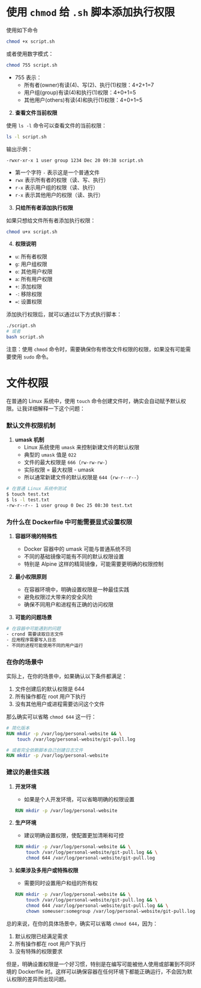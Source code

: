 # 使用 `chmod` 给 `.sh` 脚本添加执行权限 

使用如下命令

```bash
chmod +x script.sh
```

或者使用数字模式：
```bash
chmod 755 script.sh
```
- 755 表示：
  - 所有者(owner)有读(4)、写(2)、执行(1)权限：4+2+1=7
  - 用户组(group)有读(4)和执行(1)权限：4+0+1=5
  - 其他用户(others)有读(4)和执行(1)权限：4+0+1=5

2. **查看文件当前权限**

使用 `ls -l` 命令可以查看文件的当前权限：
```bash
ls -l script.sh
```

输出示例：
```
-rwxr-xr-x 1 user group 1234 Dec 20 09:38 script.sh
```
- 第一个字符 `-` 表示这是一个普通文件
- `rwx` 表示所有者的权限（读、写、执行）
- `r-x` 表示用户组的权限（读、执行）
- `r-x` 表示其他用户的权限（读、执行）

3. **只给所有者添加执行权限**

如果只想给文件所有者添加执行权限：
```bash
chmod u+x script.sh
```

4. **权限说明**
- `u`: 所有者权限
- `g`: 用户组权限
- `o`: 其他用户权限
- `a`: 所有用户权限
- `+`: 添加权限
- `-`: 移除权限
- `=`: 设置权限

添加执行权限后，就可以通过以下方式执行脚本：
```bash
./script.sh
# 或者
bash script.sh
```

注意：使用 `chmod` 命令时，需要确保你有修改文件权限的权限，如果没有可能需要使用 `sudo` 命令。

# 文件权限

在普通的 Linux 系统中，使用 `touch` 命令创建文件时，确实会自动赋予默认权限。让我详细解释一下这个问题：

### 默认文件权限机制

1. **umask 机制**
   - Linux 系统使用 `umask` 来控制新建文件的默认权限
   - 典型的 `umask` 值是 `022`
   - 文件的最大权限是 `666`（`rw-rw-rw-`）
   - 实际权限 = 最大权限 - umask
   - 所以通常新建文件的默认权限是 `644`（`rw-r--r--`）

```bash
# 在普通 Linux 系统中测试
$ touch test.txt
$ ls -l test.txt
-rw-r--r-- 1 user group 0 Dec 25 08:30 test.txt
```

### 为什么在 Dockerfile 中可能需要显式设置权限

1. **容器环境的特殊性**
   - Docker 容器中的 umask 可能与普通系统不同
   - 不同的基础镜像可能有不同的默认权限设置
   - 特别是 Alpine 这样的精简镜像，可能需要更明确的权限控制

2. **最小权限原则**
   - 在容器环境中，明确设置权限是一种最佳实践
   - 避免权限过大带来的安全风险
   - 确保不同用户和进程有正确的访问权限

3. **可能的问题场景**
```bash
# 在容器中可能遇到的问题
- crond 需要读取日志文件
- 应用程序需要写入日志
- 不同的进程可能使用不同的用户运行
```

### 在你的场景中

实际上，在你的场景中，如果确认以下条件都满足：
1. 文件创建后的默认权限是 644
2. 所有操作都在 root 用户下执行
3. 没有其他用户或进程需要访问这个文件

那么确实可以省略 `chmod 644` 这一行：

```dockerfile
# 简化版本
RUN mkdir -p /var/log/personal-website && \
    touch /var/log/personal-website/git-pull.log

# 或者完全依赖脚本自己创建日志文件
RUN mkdir -p /var/log/personal-website
```

### 建议的最佳实践

1. **开发环境**
   - 如果是个人开发环境，可以省略明确的权限设置
   ```dockerfile
   RUN mkdir -p /var/log/personal-website
   ```

2. **生产环境**
   - 建议明确设置权限，使配置更加清晰和可控
   ```dockerfile
   RUN mkdir -p /var/log/personal-website && \
       touch /var/log/personal-website/git-pull.log && \
       chmod 644 /var/log/personal-website/git-pull.log
   ```

3. **如果涉及多用户或特殊权限**
   - 需要同时设置用户和组的所有权
   ```dockerfile
   RUN mkdir -p /var/log/personal-website && \
       touch /var/log/personal-website/git-pull.log && \
       chmod 644 /var/log/personal-website/git-pull.log && \
       chown someuser:somegroup /var/log/personal-website/git-pull.log
   ```

总的来说，在你的具体场景中，确实可以省略 `chmod 644`，因为：
1. 默认权限已经满足需求
2. 所有操作都在 root 用户下执行
3. 没有特殊的权限要求

但是，明确设置权限是一个好习惯，特别是在编写可能被他人使用或部署到不同环境的 Dockerfile 时。这样可以确保容器在任何环境下都能正确运行，不会因为默认权限的差异而出现问题。